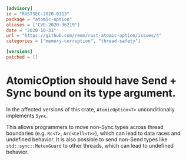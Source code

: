 ```toml
[advisory]
id = "RUSTSEC-2020-0113"
package = "atomic-option"
aliases = ["CVE-2020-36219"]
date = "2020-10-31"
url = "https://github.com/reem/rust-atomic-option/issues/4"
categories = ["memory-corruption", "thread-safety"]

[versions]
patched = []
```

# AtomicOption should have Send + Sync bound on its type argument.

In the affected versions of this crate,
`AtomicOption<T>` unconditionally implements `Sync`.

This allows programmers to move non-Sync types across thread boundaries (e.g. `Rc<T>`, `Arc<Cell<T>>`), which can lead to data races and undefined behavior. 
It is also possible to send non-Send types like `std::sync::MutexGuard` to other threads, which can lead to undefined behavior.
